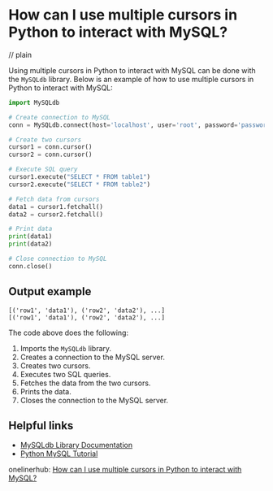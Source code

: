 # How can I use multiple cursors in Python to interact with MySQL?
// plain

Using multiple cursors in Python to interact with MySQL can be done with the `MySQLdb` library. Below is an example of how to use multiple cursors in Python to interact with MySQL:

```python
import MySQLdb

# Create connection to MySQL
conn = MySQLdb.connect(host='localhost', user='root', password='password', db='test')

# Create two cursors
cursor1 = conn.cursor()
cursor2 = conn.cursor()

# Execute SQL query
cursor1.execute("SELECT * FROM table1")
cursor2.execute("SELECT * FROM table2")

# Fetch data from cursors
data1 = cursor1.fetchall()
data2 = cursor2.fetchall()

# Print data
print(data1)
print(data2)

# Close connection to MySQL
conn.close()
```

## Output example

```
[('row1', 'data1'), ('row2', 'data2'), ...]
[('row1', 'data1'), ('row2', 'data2'), ...]
```

The code above does the following:
1. Imports the `MySQLdb` library.
2. Creates a connection to the MySQL server.
3. Creates two cursors.
4. Executes two SQL queries.
5. Fetches the data from the two cursors.
6. Prints the data.
7. Closes the connection to the MySQL server.

## Helpful links
- [MySQLdb Library Documentation](https://mysqlclient.readthedocs.io/index.html)
- [Python MySQL Tutorial](https://www.w3schools.com/python/python_mysql.asp)

onelinerhub: [How can I use multiple cursors in Python to interact with MySQL?](https://onelinerhub.com/python-mysql/how-can-i-use-multiple-cursors-in-python-to-interact-with-mysql)